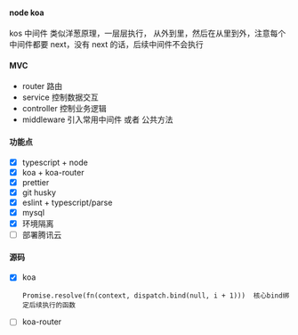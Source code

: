 #### node koa

kos 中间件 类似洋葱原理，一层层执行， 从外到里，然后在从里到外，注意每个中间件都要 next，没有 next 的话，后续中间件不会执行

#### MVC

- router 路由
- service 控制数据交互
- controller 控制业务逻辑
- middleware 引入常用中间件 或者 公共方法

#### 功能点

- [x] typescript + node
- [x] koa +  koa-router
- [x] prettier
- [x] git husky
- [x] eslint + typescript/parse
- [x] mysql
- [x] 环境隔离
- [ ] 部署腾讯云

#### 源码

- [x] koa
  ```
  Promise.resolve(fn(context, dispatch.bind(null, i + 1)))  核心bind绑定后续执行的函数
  ```
- [ ] koa-router